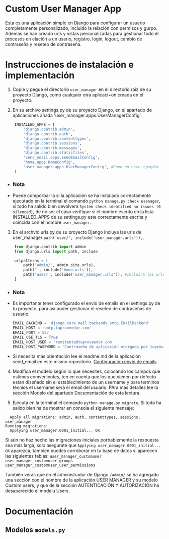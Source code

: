 # Custom User Manager App

Esta es una aplicación simple en Django para configurar un usuario completamente personalizado, incluido la relación con permisos y gurpo. Además se han creado urls y vistas personalizadas para gestionar todo el procesos en elación a un usario, registro, login, logout, cambio de contraseña y reseteo de contraseña.

# Instrucciones de instalación e implementación

1. Copie y pegue el directorio `user_manager` en el directorio raiz de su proyecto Django, como cualquier otra aplicaci+on creada en el proyecto.

2. En su archivo settings.py de su proyecto Django,  en el apartado de aplicaciones añada 'user_manager.apps.UserManagerConfig'.
```python
    INSTALLED_APPS = [
        'django.contrib.admin',
        'django.contrib.auth',
        'django.contrib.contenttypes',
        'django.contrib.sessions',
        'django.contrib.messages',
        'django.contrib.staticfiles',
        'send_email.apps.SendEmailConfig',
        'home.apps.HomeConfig',
        'user_manager.apps.UserManagerConfig', #Como en este ejemplo
    ]
```
* ### Nota
* Puede comporbar la si la aplicación se ha instalado correctamente ejecutado en la terminal el comando `python manage.py check usenager`, si todo ha salido bien devolverá `System check identified no issues (0 silenced)`, de no ser el caso verifique si el nombre escrito en la lista INSTALLED_APPS de su settings.py este correctamente escrita y coincida con el nombre `user_manager`.

3. En el archvio urls.py de su proyecto Django incluya las urls de user_manager `path('user/', include('user_manager.urls')),`.
```python
    from django.contrib import admin
    from django.urls import path, include   

    urlpatterns = [
        path('admin/', admin.site.urls),
        path('', include('home.urls')),
        path('user/', include('user_manager.urls')), #Incluirá las urls de la aplicación user_manager, a partir de del path "user/".
    ]
```
* ### Nota
* Es importante tener configurado el envio de emails en el settings.py de tu proyecto, para así poder gestionar el reseteo de contraseñas de usuario.
    ```python
    EMAIL_BACKEND = 'django.core.mail.backends.smtp.EmailBackend'
    EMAIL_HOST = 'smtp.tuproveedor.com'
    EMAIL_PORT = 587
    EMAIL_USE_TLS = True
    EMAIL_HOST_USER = 'remitente@tuproveedor.com'
    EMAIL_HOST_PASSWORD = 'Contraseña de aplicación otorgada por tuproveedor.com'
    ```
* Si necesita más orientación lee el readme.md de la aplicación send_email en este mismo repositorio. [Configuración envío de emails](https://github.com/almubaDev/preSetApp/blob/main/send_email/readme.md)

4. Modifica el modelo según lo que necesites, colocando los campos que estimes comvenientes, ten en cuenta que los que vienen por defecto estan diseñado sin el establecimiento de un username y para terminos técnios el username será el email del usuario. PAra más detalles lee la sección Modelo del apartado Documentación de esta lectura.

5. Ejecuta en la terminal el comando `python manage.py migrate`. Si todo ha salido bien ha de mostrar en consola el siguiente mensaje:
```Operations to perform:
  Apply all migrations: admin, auth, contenttypes, sessions, user_manager     
Running migrations:
  Applying user_manager.0001_initial... OK
```
Si aún no haz hecho las migraciones iniciales porbablemente la respuesta sea más larga, solo asegurate que `Applying user_manager.0001_initial... OK` aparezca, tambien puedes corroborar en tu base de datos si aparecen las siguientes tablas:
`user_manager_customuser`
`user_manager_customuser_groups`
`user_manager_customuser_user_permissions`

También verás que en el administrador de Django `/admin/` se ha agregado una sección con el nombre de la aplicación USER MANAGER y su modelo Custom users, y que de la sección AUTENTICACIÓN Y AUTORIZACIÓN ha desaparecido el modelu Users. 


# Documentación

## Modelos `models.py`